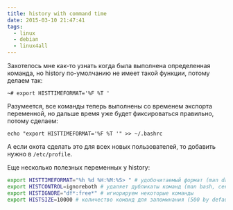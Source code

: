 ```yaml
---
title: history with command time
date: 2015-03-10 21:47:41
tags:
  - linux
  - debian
  - linux4all
---
```


Захотелось мне как-то узнать когда была выполнена определенная команда, но history по-умолчанию не имеет такой функции, потому делаем так:

```shell
~# export HISTTIMEFORMAT='%F %T '
```

Разумеется, все команды теперь выполнены со временем экспорта переменной, но дальше время уже будет фиксироваться правильно, потому сделаем:

```shell
echo "export HISTTIMEFORMAT='%F %T '" >> ~/.bashrc
```

А если охота сделать это для всех новых пользователей, то добавить нужно в `/etc/profile`.

Еще несколько полезных переменных у history:

```bash
export HISTTIMEFORMAT="%h %d %H:%M:%S> " # удобочитаемый формат (man date)
export HISTCONTROL=ignoreboth # удаляет дубликаты команд (man bash, секция history)
export HISTIGNORE="df*:free*" # игнорируем некоторые команды
export HISTSIZE=10000 # количество команд для запоминания (500 by default)
```
